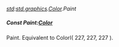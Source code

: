 _[std](../../modules/std/std-module.md):[std.graphics](../../modules/std/std-graphics.md).[Color](../../modules/std/std-graphics-color.md).Paint_
##### Const Paint:[Color](../../modules/std/std-graphics-color.md)
Paint. Equivalent to ColorI( 227, 227, 227 ).
